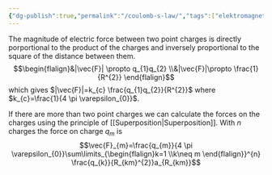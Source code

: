 ```yaml
---
{"dg-publish":true,"permalink":"/coulomb-s-law/","tags":["elektromagnetiskfältteori"]}
---
```


The magnitude of electric force between two point charges is directly porportional to the product of the charges and inversely proportional to the square of the distance between them.
$$\begin{flalign}&|\vec{F}| \propto q_{1}q_{2} \\&|\vec{F}|\propto \frac{1}{R^{2}} \end{flalign}$$
which gives $|\vec{F}|=k_{c} \frac{q_{1}q_{2}}{R^{2}}$ where $k_{c}=\frac{1}{4 \pi \varepsilon_{0}}$.

If there are more than two point charges we can calculate the forces on the charges using the principle of [[Superposition\|Superposition]]. With $n$ charges the force on charge $q_{m}$ is $$\vec{F}_{m}=\frac{q_{m}}{4 \pi \varepsilon_{0}}\sum\limits_{\begin{flalign}k=1 \\k\neq m \end{flalign}}^{n} \frac{q_{k}}{R_{km}^{2}}a_{R_{km}}$$

